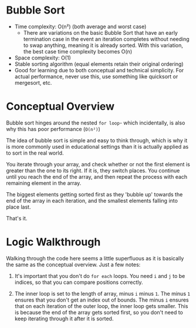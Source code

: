 # Bubble Sort

- Time complexity: O(n²) (both average and worst case)
    - There are variations on the basic Bubble Sort that have an early termination case in the event an iteration completes without needing to swap anything, meaning it is already sorted. With this variation, the best case time complexity becomes O(n)
- Space complexity: O(1)
- Stable sorting algorithm (equal elements retain their original ordering)
- Good for learning due to both conceptual and technical simplicity. For actual performance, never use this, use something like quicksort or mergesort, etc.

# Conceptual Overview

Bubble sort hinges around the nested `for loop`- which incidentally, is also why this has poor performance (`O(n²)`)

The idea of bubble sort is simple and easy to think through, which is why it is more commonly used in educational settings than it is actually applied as to sort in the real world. 

You iterate through your array, and check whether or not the first element is greater than the one to its right. If it is, they switch places. You continue until you reach the end of the array, and then repeat the process with each remaining element in the array.

The biggest elements getting sorted first as they 'bubble up' towards the end of the array in each iteration, and the smallest elements falling into place last.

That's it.


# Logic Walkthrough

Walking through the code here seems a little superfluous as it is basically the same as the conceptual overview. Just a few notes:

1) It's important that you don't do `for each` loops. You need `i` and `j` to be indices, so that you can compare positions correctly.

2) The inner loop is set to the length of array, minus `i` minus `1`. The minus `1` ensures that you don't get an index out of bounds. The minus `i` ensures that on each iteration of the outer loop, the inner loop gets smaller. This is because the end of the array gets sorted first, so you don't need to keep iterating through it after it is sorted.
